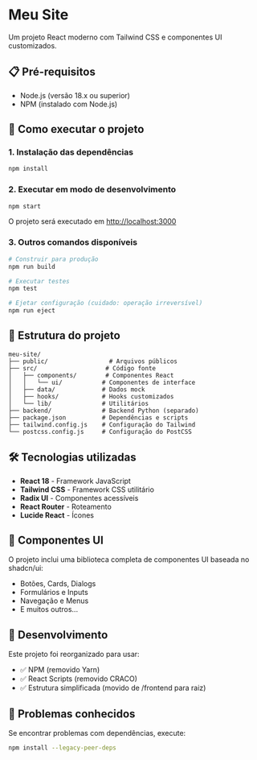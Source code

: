 # Meu Site

Um projeto React moderno com Tailwind CSS e componentes UI customizados.

## 📋 Pré-requisitos

- Node.js (versão 18.x ou superior)
- NPM (instalado com Node.js)

## 🚀 Como executar o projeto

### 1. Instalação das dependências

```bash
npm install
```

### 2. Executar em modo de desenvolvimento

```bash
npm start
```

O projeto será executado em [http://localhost:3000](http://localhost:3000)

### 3. Outros comandos disponíveis

```bash
# Construir para produção
npm run build

# Executar testes
npm test

# Ejetar configuração (cuidado: operação irreversível)
npm run eject
```

## 📁 Estrutura do projeto

```
meu-site/
├── public/                 # Arquivos públicos
├── src/                   # Código fonte
│   ├── components/        # Componentes React
│   │   └── ui/           # Componentes de interface
│   ├── data/             # Dados mock
│   ├── hooks/            # Hooks customizados
│   └── lib/              # Utilitários
├── backend/              # Backend Python (separado)
├── package.json          # Dependências e scripts
├── tailwind.config.js    # Configuração do Tailwind
└── postcss.config.js     # Configuração do PostCSS
```

## 🛠️ Tecnologias utilizadas

- **React 18** - Framework JavaScript
- **Tailwind CSS** - Framework CSS utilitário
- **Radix UI** - Componentes acessíveis
- **React Router** - Roteamento
- **Lucide React** - Ícones

## 🎨 Componentes UI

O projeto inclui uma biblioteca completa de componentes UI baseada no shadcn/ui:
- Botões, Cards, Dialogs
- Formulários e Inputs
- Navegação e Menus
- E muitos outros...

## 📝 Desenvolvimento

Este projeto foi reorganizado para usar:
- ✅ NPM (removido Yarn)
- ✅ React Scripts (removido CRACO)
- ✅ Estrutura simplificada (movido de /frontend para raiz)

## 🐛 Problemas conhecidos

Se encontrar problemas com dependências, execute:

```bash
npm install --legacy-peer-deps
```